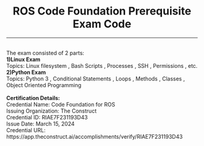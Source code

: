 <h1 align="center">ROS Code Foundation Prerequisite Exam Code</h1>
<hr>
<br>
The exam consisted of 2 parts:
<br>
<b>1)Linux Exam</b>
<br>
Topics: Linux filesystem , Bash Scripts , Processes , SSH , Permissions , etc.
<br>
<b>2)Python Exam</b>
<br>
Topics: Python 3 , Conditional Statements , Loops , Methods , Classes , Object Oriented Programming
<br>
<br>
<b>Certification Details:</b>
<br>
Credential Name:	Code Foundation for ROS 
<br>
Issuing Organization:	The Construct
<br>
Credential ID:	RIAE7F231193D43
<br>
Issue Date:	March 15, 2024
<br>
Credential URL:	 https://app.theconstruct.ai/accomplishments/verify/RIAE7F231193D43
